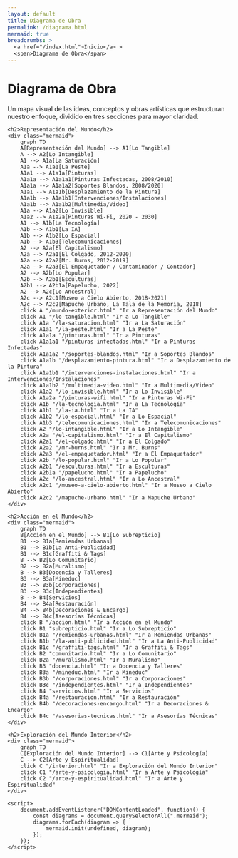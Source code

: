 ```yaml
---
layout: default
title: Diagrama de Obra
permalink: /diagrama.html
mermaid: true
breadcrumbs: >
  <a href="/index.html">Inicio</a> >
  <span>Diagrama de Obra</span>
---
```


<div class="content">
    <h1>Diagrama de Obra</h1>
    <p>Un mapa visual de las ideas, conceptos y obras artísticas que estructuran nuestro enfoque, dividido en tres secciones para mayor claridad.</p>

    <h2>Representación del Mundo</h2>
    <div class="mermaid">
        graph TD
        A[Representación del Mundo] --> A1[Lo Tangible]
        A --> A2[Lo Intangible]
        A1 --> A1a[La Saturación]
        A1a --> A1a1[La Peste]
        A1a1 --> A1a1a[Pinturas]
        A1a1a --> A1a1a1[Pinturas Infectadas, 2008/2010]
        A1a1a --> A1a1a2[Soportes Blandos, 2008/2020]
        A1a1 --> A1a1b[Desplazamiento de la Pintura]
        A1a1b --> A1a1b1[Intervenciones/Instalaciones]
        A1a1b --> A1a1b2[Multimedia/Video]
        A1a --> A1a2[Lo Invisible]
        A1a2 --> A1a2a[Pinturas Wi-Fi, 2020 - 2030]
        A1 --> A1b[La Tecnología]
        A1b --> A1b1[La IA]
        A1b --> A1b2[Lo Espacial]
        A1b --> A1b3[Telecomunicaciones]
        A2 --> A2a[El Capitalismo]
        A2a --> A2a1[El Colgado, 2012-2020]
        A2a --> A2a2[Mr. Burns, 2012-2019]
        A2a --> A2a3[El Empaquetador / Contaminador / Contador]
        A2 --> A2b[Lo Popular]
        A2b --> A2b1[Esculturas]
        A2b1 --> A2b1a[Papelucho, 2022]
        A2 --> A2c[Lo Ancestral]
        A2c --> A2c1[Museo a Cielo Abierto, 2018-2021]
        A2c --> A2c2[Mapuche Urbano, La Tala de la Memoria, 2018]
        click A "/mundo-exterior.html" "Ir a Representación del Mundo"
        click A1 "/lo-tangible.html" "Ir a Lo Tangible"
        click A1a "/la-saturacion.html" "Ir a La Saturación"
        click A1a1 "/la-peste.html" "Ir a La Peste"
        click A1a1a "/pinturas.html" "Ir a Pinturas"
        click A1a1a1 "/pinturas-infectadas.html" "Ir a Pinturas Infectadas"
        click A1a1a2 "/soportes-blandos.html" "Ir a Soportes Blandos"
        click A1a1b "/desplazamiento-pintura.html" "Ir a Desplazamiento de la Pintura"
        click A1a1b1 "/intervenciones-instalaciones.html" "Ir a Intervenciones/Instalaciones"
        click A1a1b2 "/multimedia-video.html" "Ir a Multimedia/Video"
        click A1a2 "/lo-invisible.html" "Ir a Lo Invisible"
        click A1a2a "/pinturas-wifi.html" "Ir a Pinturas Wi-Fi"
        click A1b "/la-tecnologia.html" "Ir a La Tecnología"
        click A1b1 "/la-ia.html" "Ir a La IA"
        click A1b2 "/lo-espacial.html" "Ir a Lo Espacial"
        click A1b3 "/telecomunicaciones.html" "Ir a Telecomunicaciones"
        click A2 "/lo-intangible.html" "Ir a Lo Intangible"
        click A2a "/el-capitalismo.html" "Ir a El Capitalismo"
        click A2a1 "/el-colgado.html" "Ir a El Colgado"
        click A2a2 "/mr-burns.html" "Ir a Mr. Burns"
        click A2a3 "/el-empaquetador.html" "Ir a El Empaquetador"
        click A2b "/lo-popular.html" "Ir a Lo Popular"
        click A2b1 "/esculturas.html" "Ir a Esculturas"
        click A2b1a "/papelucho.html" "Ir a Papelucho"
        click A2c "/lo-ancestral.html" "Ir a Lo Ancestral"
        click A2c1 "/museo-a-cielo-abierto.html" "Ir a Museo a Cielo Abierto"
        click A2c2 "/mapuche-urbano.html" "Ir a Mapuche Urbano"
    </div>

    <h2>Acción en el Mundo</h2>
    <div class="mermaid">
        graph TD
        B[Acción en el Mundo] --> B1[Lo Subrepticio]
        B1 --> B1a[Remiendas Urbanas]
        B1 --> B1b[La Anti-Publicidad]
        B1 --> B1c[Graffiti & Tags]
        B --> B2[Lo Comunitario]
        B2 --> B2a[Muralismo]
        B --> B3[Docencia y Talleres]
        B3 --> B3a[Mineduc]
        B3 --> B3b[Corporaciones]
        B3 --> B3c[Independientes]
        B --> B4[Servicios]
        B4 --> B4a[Restauración]
        B4 --> B4b[Decoraciones & Encargo]
        B4 --> B4c[Asesorías Técnicas]
        click B "/accion.html" "Ir a Acción en el Mundo"
        click B1 "subrepticio.html" "Ir a Lo Subrepticio"
        click B1a "/remiendas-urbanas.html" "Ir a Remiendas Urbanas"
        click B1b "/la-anti-publicidad.html" "Ir a La Anti-Publicidad"
        click B1c "/graffiti-tags.html" "Ir a Graffiti & Tags"
        click B2 "comunitario.html" "Ir a Lo Comunitario"
        click B2a "/muralismo.html" "Ir a Muralismo"
        click B3 "docencia.html" "Ir a Docencia y Talleres"
        click B3a "/mineduc.html" "Ir a Mineduc"
        click B3b "/corporaciones.html" "Ir a Corporaciones"
        click B3c "/independientes.html" "Ir a Independientes"
        click B4 "servicios.html" "Ir a Servicios"
        click B4a "/restauracion.html" "Ir a Restauración"
        click B4b "/decoraciones-encargo.html" "Ir a Decoraciones & Encargo"
        click B4c "/asesorias-tecnicas.html" "Ir a Asesorías Técnicas"
    </div>

    <h2>Exploración del Mundo Interior</h2>
    <div class="mermaid">
        graph TD
        C[Exploración del Mundo Interior] --> C1[Arte y Psicología]
        C --> C2[Arte y Espiritualidad]
        click C "/interior.html" "Ir a Exploración del Mundo Interior"
        click C1 "/arte-y-psicologia.html" "Ir a Arte y Psicología"
        click C2 "/arte-y-espiritualidad.html" "Ir a Arte y Espiritualidad"
    </div>

    <script>
        document.addEventListener("DOMContentLoaded", function() {
            const diagrams = document.querySelectorAll(".mermaid");
            diagrams.forEach(diagram => {
                mermaid.init(undefined, diagram);
            });
        });
    </script>
</div>
